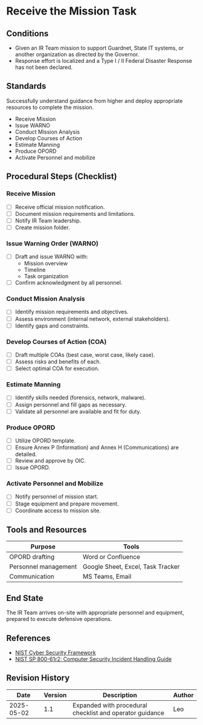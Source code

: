 # Receive the Mission Task

## Conditions

* Given an IR Team mission to support Guardnet, State IT systems, or another organization as directed by the Governor.
* Response effort is localized and a Type I / II Federal Disaster Response has not been declared.

## Standards

Successfully understand guidance from higher and deploy appropriate resources to complete the mission.

* Receive Mission
* Issue WARNO
* Conduct Mission Analysis
* Develop Courses of Action
* Estimate Manning
* Produce OPORD
* Activate Personnel and mobilize

## Procedural Steps (Checklist)

### Receive Mission

- [ ] Receive official mission notification.
- [ ] Document mission requirements and limitations.
- [ ] Notify IR Team leadership.
- [ ] Create mission folder.

### Issue Warning Order (WARNO)

- [ ] Draft and issue WARNO with:
  - Mission overview
  - Timeline
  - Task organization
- [ ] Confirm acknowledgment by all personnel.

### Conduct Mission Analysis

- [ ] Identify mission requirements and objectives.
- [ ] Assess environment (internal network, external stakeholders).
- [ ] Identify gaps and constraints.

### Develop Courses of Action (COA)

- [ ] Draft multiple COAs (best case, worst case, likely case).
- [ ] Assess risks and benefits of each.
- [ ] Select optimal COA for execution.

### Estimate Manning

- [ ] Identify skills needed (forensics, network, malware).
- [ ] Assign personnel and fill gaps as necessary.
- [ ] Validate all personnel are available and fit for duty.

### Produce OPORD

- [ ] Utilize OPORD template.
- [ ] Ensure Annex P (Information) and Annex H (Communications) are detailed.
- [ ] Review and approve by OIC.
- [ ] Issue OPORD.

### Activate Personnel and Mobilize

- [ ] Notify personnel of mission start.
- [ ] Stage equipment and prepare movement.
- [ ] Coordinate access to mission site.

## Tools and Resources

| Purpose | Tools |
|---------|-------|
| OPORD drafting | Word or Confluence |
| Personnel management | Google Sheet, Excel, Task Tracker |
| Communication | MS Teams, Email |

## End State

The IR Team arrives on-site with appropriate personnel and equipment, prepared to execute defensive operations.

## References

- [NIST Cyber Security Framework](https://www.nist.gov/cyberframework)
- [NIST SP 800-61r2: Computer Security Incident Handling Guide](http://nvlpubs.nist.gov/nistpubs/SpecialPublications/NIST.SP.800-61r2.pdf)

## Revision History

| Date | Version | Description | Author |
|------|---------|-------------|--------|
| 2025-05-02 | 1.1 | Expanded with procedural checklist and operator guidance | Leo |
